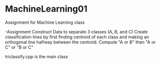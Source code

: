 # MachineLearning01
Assignment for Machine Learning class

-Assignment
Construct Data to separate 3 classes (A, B, and C)
Create classification lines by first finding centroid of each class and making an orthogonal line halfway between the centroid.
Compute "A or B" then "A or C" or "B or C"


triclassify.cpp is the main class
